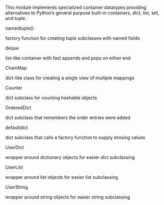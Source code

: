 This module implements specialized container datatypes providing alternatives 
to Python’s general purpose built-in containers, dict, list, set, and tuple.

namedtuple()

factory function for creating tuple subclasses with named fields

deque

list-like container with fast appends and pops on either end

ChainMap

dict-like class for creating a single view of multiple mappings

Counter

dict subclass for counting hashable objects

OrderedDict

dict subclass that remembers the order entries were added

defaultdict

dict subclass that calls a factory function to supply missing values

UserDict

wrapper around dictionary objects for easier dict subclassing

UserList

wrapper around list objects for easier list subclassing

UserString

wrapper around string objects for easier string subclassing